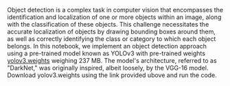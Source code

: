 Object detection is a complex task in computer vision that encompasses the identification and localization of one or more objects within an image, along with the classification of these objects. This challenge necessitates the accurate localization of objects by drawing bounding boxes around them, as well as correctly identifying the class or category to which each object belongs.
In this notebook, we implement an object detection approach using a pre-trained model known as YOLOv3 with pre-trained weights [yolov3.weights](https://pjreddie.com/media/files/yolov3.weights) weighing 237 MB. The model's architecture, referred to as "DarkNet," was originally inspired, albeit loosely, by the VGG-16 model.
Download yolov3.weights using the link provided ubove and run the code.

